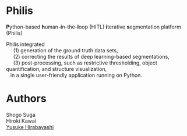 # Philis <br>
**P**ython-based **h**uman-**i**n-the-**l**oop (HITL) **i**terative **s**egmentation platform (Philis) <br>

Philis integrated <br>
&nbsp;&nbsp;&nbsp;&nbsp; (1) generation of the ground truth data sets, <br>
&nbsp;&nbsp;&nbsp;&nbsp; (2) correcting the results of deep learning-based segmentations, <br>
&nbsp;&nbsp;&nbsp;&nbsp; (3) post-processing, such as restrictive thresholding, object quantification, and structure visualization, <br>
&nbsp;&nbsp;  in a single user-friendly application running on Python.

# Authors <br>

Shogo Suga <br>
Hiroki Kawai <br>
<a href="http://park.itc.u-tokyo.ac.jp/Hirabayashi/WordPress/">Yusuke Hirabayashi</a> 
